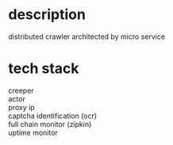 description
=======
distributed crawler architected by micro service

tech stack
=======
creeper  
actor  
proxy ip  
captcha identification (ocr)  
full chain monitor (zipkin)  
uptime monitor
